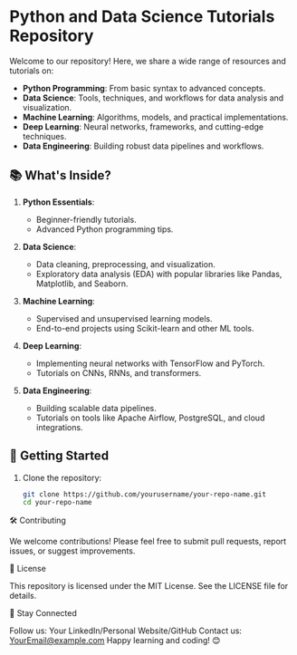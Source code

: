 # Python and Data Science Tutorials Repository

Welcome to our repository! Here, we share a wide range of resources and tutorials on:

- **Python Programming**: From basic syntax to advanced concepts.
- **Data Science**: Tools, techniques, and workflows for data analysis and visualization.
- **Machine Learning**: Algorithms, models, and practical implementations.
- **Deep Learning**: Neural networks, frameworks, and cutting-edge techniques.
- **Data Engineering**: Building robust data pipelines and workflows.

## 📚 What's Inside?

1. **Python Essentials**:
   - Beginner-friendly tutorials.
   - Advanced Python programming tips.

2. **Data Science**:
   - Data cleaning, preprocessing, and visualization.
   - Exploratory data analysis (EDA) with popular libraries like Pandas, Matplotlib, and Seaborn.

3. **Machine Learning**:
   - Supervised and unsupervised learning models.
   - End-to-end projects using Scikit-learn and other ML tools.

4. **Deep Learning**:
   - Implementing neural networks with TensorFlow and PyTorch.
   - Tutorials on CNNs, RNNs, and transformers.

5. **Data Engineering**:
   - Building scalable data pipelines.
   - Tutorials on tools like Apache Airflow, PostgreSQL, and cloud integrations.

## 🚀 Getting Started

1. Clone the repository:
   ```bash
   git clone https://github.com/yourusername/your-repo-name.git
   cd your-repo-name

🛠️ Contributing

We welcome contributions! Please feel free to submit pull requests, report issues, or suggest improvements.

📄 License

This repository is licensed under the MIT License. See the LICENSE file for details.

🌟 Stay Connected

Follow us: Your LinkedIn/Personal Website/GitHub
Contact us: YourEmail@example.com
Happy learning and coding! 😊